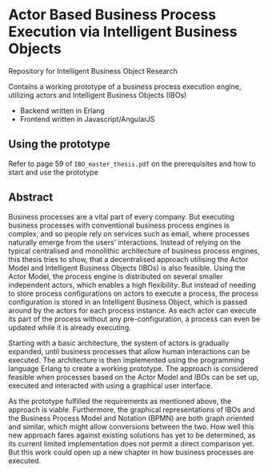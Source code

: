# Actor Based Business Process Execution via Intelligent Business Objects

Repository for Intelligent Business Object Research

Contains a working prototype of a business process execution engine, utilizing actors and Intelligent Business Objects (IBOs)
* Backend written in Erlang
* Frontend written in Javascript/AngularJS

## Using the prototype

Refer to page 59 of `IBO_master_thesis.pdf` on the prerequisites and how to start and use the prototype 

## Abstract

Business processes are a vital part of every company. But executing business processes with conventional business process engines is complex, and so people rely on services such as email, where processes naturally emerge from the users’ interactions.
Instead of relying on the typical centralised and monolithic architecture of business process engines, this thesis tries to show, that a decentralised approach utilising the Actor Model and Intelligent Business Objects (IBOs) is also feasible. Using the Actor Model, the process engine is distributed on several smaller independent actors, which enables a high flexibility. But instead of needing to store process configurations on actors to execute a process, the process configuration is stored in an Intelligent Business Object, which is passed around by the actors for each process instance. As each actor can execute its part of the process without any pre-configuration, a process can even be updated while it is already executing.

Starting with a basic architecture, the system of actors is gradually expanded, until business processes that allow human interactions can be executed. The architecture is then implemented using the programming language Erlang to create a working prototype. The approach is considered feasible when processes based on the Actor Model and IBOs can be set up, executed and interacted with using a graphical user interface.

As the prototype fulfilled the requirements as mentioned above, the approach is viable. Furthermore, the graphical representations of IBOs and the Business Process Model and Notation (BPMN) are both graph oriented and similar, which might allow conversions between the two.
How well this new approach fares against existing solutions has yet to be determined, as its current limited implementation does not permit a direct comparison yet. But this work could open up a new chapter in how business processes are executed.
